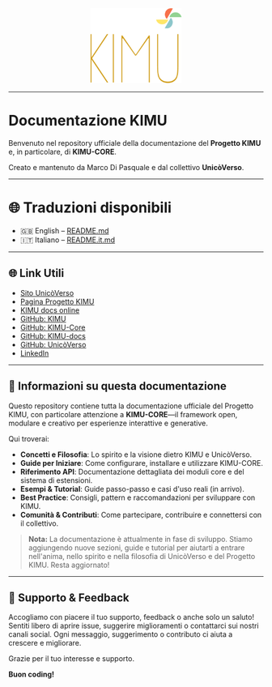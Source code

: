 <p align="center">
  <a href="https://unicoverso.com/kimu" target="_blank">
    <img src="logo_kimu.png" alt="KIMU Logo" width="180" />
  </a>
</p>

---

# Documentazione KIMU

Benvenuto nel repository ufficiale della documentazione del **Progetto KIMU** e, in particolare, di **KIMU-CORE**.

Creato e mantenuto da Marco Di Pasquale e dal collettivo **UnicòVerso**.

---

# 🌐 Traduzioni disponibili

- 🇬🇧 English – [README.md](./README.md)  
- 🇮🇹 Italiano – [README.it.md](./README.it.md)

---

## 🌐 Link Utili

- [Sito UnicòVerso](https://unicoverso.com)
- [Pagina Progetto KIMU](https://unicoverso.com/kimu)
- [KIMU docs online](https://unicoverso.com/kimu/docs)
- [GitHub: KIMU](https://github.com/UnicoVerso/kimu)
- [GitHub: KIMU-Core](https://github.com/UnicoVerso/kimu-core)
- [GitHub: KIMU-docs](https://github.com/UnicoVerso/kimu-docs)
- [GitHub: UnicòVerso](https://github.com/UnicoVerso)
- [LinkedIn](https://www.linkedin.com/company/unicoverso)

---

## 📖 Informazioni su questa documentazione

Questo repository contiene tutta la documentazione ufficiale del Progetto KIMU, con particolare attenzione a **KIMU-CORE**—il framework open, modulare e creativo per esperienze interattive e generative.

Qui troverai:

- **Concetti e Filosofia**: Lo spirito e la visione dietro KIMU e UnicòVerso.
- **Guide per Iniziare**: Come configurare, installare e utilizzare KIMU-CORE.
- **Riferimento API**: Documentazione dettagliata dei moduli core e del sistema di estensioni.
- **Esempi & Tutorial**: Guide passo-passo e casi d'uso reali (in arrivo).
- **Best Practice**: Consigli, pattern e raccomandazioni per sviluppare con KIMU.
- **Comunità & Contributi**: Come partecipare, contribuire e connettersi con il collettivo.

> **Nota:** La documentazione è attualmente in fase di sviluppo. Stiamo aggiungendo nuove sezioni, guide e tutorial per aiutarti a entrare nell'anima, nello spirito e nella filosofia di UnicòVerso e del Progetto KIMU. Resta aggiornato!

---

## 🤝 Supporto & Feedback

Accogliamo con piacere il tuo supporto, feedback o anche solo un saluto! Sentiti libero di aprire issue, suggerire miglioramenti o contattarci sui nostri canali social. Ogni messaggio, suggerimento o contributo ci aiuta a crescere e migliorare.

Grazie per il tuo interesse e supporto.

**Buon coding!**
